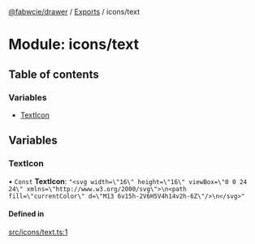 [@fabwcie/drawer](../README.md) / [Exports](../modules.md) / icons/text

# Module: icons/text

## Table of contents

### Variables

- [TextIcon](icons_text.md#texticon)

## Variables

### TextIcon

• `Const` **TextIcon**: ``"<svg width=\"16\" height=\"16\" viewBox=\"0 0 24 24\" xmlns=\"http://www.w3.org/2000/svg\">\n<path fill=\"currentColor\" d=\"M13 6v15h-2V6H5V4h14v2h-6Z\"/>\n</svg>"``

#### Defined in

[src/icons/text.ts:1](https://github.com/fabwcie/drawer/blob/21e6e28/src/icons/text.ts#L1)

